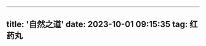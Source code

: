 
---
title: '自然之道'
date: 2023-10-01 09:15:35
tag: 红药丸
---

<div id="aplayer"></div>

<script>
const ap = new APlayer({
    container: document.getElementById('aplayer'),
    audio: [
        {
            name: '001-实战解析第1集：对待不同目标的攻击性校准.mp3',
            artist: '艺术家',
            url: 'https://cdn.nidhogg-110.cn/music/%E8%87%AA%E7%84%B6%E4%B9%8B%E9%81%93/001-%E5%AE%9E%E6%88%98%E8%A7%A3%E6%9E%90%E7%AC%AC1%E9%9B%86%EF%BC%9A%E5%AF%B9%E5%BE%85%E4%B8%8D%E5%90%8C%E7%9B%AE%E6%A0%87%E7%9A%84%E6%94%BB%E5%87%BB%E6%80%A7%E6%A0%A1%E5%87%86.mp3',
            cover: 'http://cdn.nidhogg-110.cn/typora/channels4_profile.jpg'
        }, 
        {
            name: '002-实战解析第2集：让高冷女人主动邀约聊天框架.mp3',
            artist: '艺术家',
            url: 'https://cdn.nidhogg-110.cn/music/%E8%87%AA%E7%84%B6%E4%B9%8B%E9%81%93/002-%E5%AE%9E%E6%88%98%E8%A7%A3%E6%9E%90%E7%AC%AC2%E9%9B%86%EF%BC%9A%E8%AE%A9%E9%AB%98%E5%86%B7%E5%A5%B3%E4%BA%BA%E4%B8%BB%E5%8A%A8%E9%82%80%E7%BA%A6%E8%81%8A%E5%A4%A9%E6%A1%86%E6%9E%B6.mp3',
            cover: 'http://cdn.nidhogg-110.cn/typora/channels4_profile.jpg'
        }, 
        {
            name: '003-实战解析第3集：如何打开女人感兴趣的话题.mp3',
            artist: '艺术家',
            url: 'https://cdn.nidhogg-110.cn/music/%E8%87%AA%E7%84%B6%E4%B9%8B%E9%81%93/003-%E5%AE%9E%E6%88%98%E8%A7%A3%E6%9E%90%E7%AC%AC3%E9%9B%86%EF%BC%9A%E5%A6%82%E4%BD%95%E6%89%93%E5%BC%80%E5%A5%B3%E4%BA%BA%E6%84%9F%E5%85%B4%E8%B6%A3%E7%9A%84%E8%AF%9D%E9%A2%98.mp3',
            cover: 'http://cdn.nidhogg-110.cn/typora/channels4_profile.jpg'
        }, 
        {
            name: '004-实战解析第4集：约会有结果的底层逻辑.mp3',
            artist: '艺术家',
            url: 'https://cdn.nidhogg-110.cn/music/%E8%87%AA%E7%84%B6%E4%B9%8B%E9%81%93/004-%E5%AE%9E%E6%88%98%E8%A7%A3%E6%9E%90%E7%AC%AC4%E9%9B%86%EF%BC%9A%E7%BA%A6%E4%BC%9A%E6%9C%89%E7%BB%93%E6%9E%9C%E7%9A%84%E5%BA%95%E5%B1%82%E9%80%BB%E8%BE%91.mp3',
            cover: 'http://cdn.nidhogg-110.cn/typora/channels4_profile.jpg'
        }, 
        {
            name: '005-实战解析第5集：让女人进入框架的核心力量.mp3',
            artist: '艺术家',
            url: 'https://cdn.nidhogg-110.cn/music/%E8%87%AA%E7%84%B6%E4%B9%8B%E9%81%93/005-%E5%AE%9E%E6%88%98%E8%A7%A3%E6%9E%90%E7%AC%AC5%E9%9B%86%EF%BC%9A%E8%AE%A9%E5%A5%B3%E4%BA%BA%E8%BF%9B%E5%85%A5%E6%A1%86%E6%9E%B6%E7%9A%84%E6%A0%B8%E5%BF%83%E5%8A%9B%E9%87%8F.mp3',
            cover: 'http://cdn.nidhogg-110.cn/typora/channels4_profile.jpg'
        }, 
        {
            name: '006-实战解析第6集：深析女人高冷的真正原因.mp3',
            artist: '艺术家',
            url: 'https://cdn.nidhogg-110.cn/music/%E8%87%AA%E7%84%B6%E4%B9%8B%E9%81%93/006-%E5%AE%9E%E6%88%98%E8%A7%A3%E6%9E%90%E7%AC%AC6%E9%9B%86%EF%BC%9A%E6%B7%B1%E6%9E%90%E5%A5%B3%E4%BA%BA%E9%AB%98%E5%86%B7%E7%9A%84%E7%9C%9F%E6%AD%A3%E5%8E%9F%E5%9B%A0.mp3',
            cover: 'http://cdn.nidhogg-110.cn/typora/channels4_profile.jpg'
        }, 
        {
            name: '007-实战解析第7集：在高分女人心中脱颖而出的关键点.mp3',
            artist: '艺术家',
            url: 'https://cdn.nidhogg-110.cn/music/%E8%87%AA%E7%84%B6%E4%B9%8B%E9%81%93/007-%E5%AE%9E%E6%88%98%E8%A7%A3%E6%9E%90%E7%AC%AC7%E9%9B%86%EF%BC%9A%E5%9C%A8%E9%AB%98%E5%88%86%E5%A5%B3%E4%BA%BA%E5%BF%83%E4%B8%AD%E8%84%B1%E9%A2%96%E8%80%8C%E5%87%BA%E7%9A%84%E5%85%B3%E9%94%AE%E7%82%B9.mp3',
            cover: 'http://cdn.nidhogg-110.cn/typora/channels4_profile.jpg'
        }, 
        {
            name: '008-实战解析第8集：女人向你倾诉的正确回复.mp3',
            artist: '艺术家',
            url: 'https://cdn.nidhogg-110.cn/music/%E8%87%AA%E7%84%B6%E4%B9%8B%E9%81%93/008-%E5%AE%9E%E6%88%98%E8%A7%A3%E6%9E%90%E7%AC%AC8%E9%9B%86%EF%BC%9A%E5%A5%B3%E4%BA%BA%E5%90%91%E4%BD%A0%E5%80%BE%E8%AF%89%E7%9A%84%E6%AD%A3%E7%A1%AE%E5%9B%9E%E5%A4%8D.mp3',
            cover: 'http://cdn.nidhogg-110.cn/typora/channels4_profile.jpg'
        }, 
        {
            name: '009-实战解析第9集：肢体升级中蕴含的巨大信息 十大赠品微信156066050  .mp3',
            artist: '艺术家',
            url: 'https://cdn.nidhogg-110.cn/music/%E8%87%AA%E7%84%B6%E4%B9%8B%E9%81%93/009-%E5%AE%9E%E6%88%98%E8%A7%A3%E6%9E%90%E7%AC%AC9%E9%9B%86%EF%BC%9A%E8%82%A2%E4%BD%93%E5%8D%87%E7%BA%A7%E4%B8%AD%E8%95%B4%E5%90%AB%E7%9A%84%E5%B7%A8%E5%A4%A7%E4%BF%A1%E6%81%AF%20%E5%8D%81%E5%A4%A7%E8%B5%A0%E5%93%81%E5%BE%AE%E4%BF%A1156066050%20%20.mp3',
            cover: 'http://cdn.nidhogg-110.cn/typora/channels4_profile.jpg'
        }, 
        {
            name: '010-实战解析第10集：如何保持ALPHA男收放自如的性张力.mp3',
            artist: '艺术家',
            url: 'https://cdn.nidhogg-110.cn/music/%E8%87%AA%E7%84%B6%E4%B9%8B%E9%81%93/010-%E5%AE%9E%E6%88%98%E8%A7%A3%E6%9E%90%E7%AC%AC10%E9%9B%86%EF%BC%9A%E5%A6%82%E4%BD%95%E4%BF%9D%E6%8C%81ALPHA%E7%94%B7%E6%94%B6%E6%94%BE%E8%87%AA%E5%A6%82%E7%9A%84%E6%80%A7%E5%BC%A0%E5%8A%9B.mp3',
            cover: 'http://cdn.nidhogg-110.cn/typora/channels4_profile.jpg'
        }, 
        {
            name: '011-实战解析第1集：固定目标的破冰.mp3',
            artist: '艺术家',
            url: 'https://cdn.nidhogg-110.cn/music/%E8%87%AA%E7%84%B6%E4%B9%8B%E9%81%93/011-%E5%AE%9E%E6%88%98%E8%A7%A3%E6%9E%90%E7%AC%AC1%E9%9B%86%EF%BC%9A%E5%9B%BA%E5%AE%9A%E7%9B%AE%E6%A0%87%E7%9A%84%E7%A0%B4%E5%86%B0.mp3',
            cover: 'http://cdn.nidhogg-110.cn/typora/channels4_profile.jpg'
        }, 
        {
            name: '012-实战解析第2集：搭讪的核心细节十大赠品微信156066050.mp3',
            artist: '艺术家',
            url: 'https://cdn.nidhogg-110.cn/music/%E8%87%AA%E7%84%B6%E4%B9%8B%E9%81%93/012-%E5%AE%9E%E6%88%98%E8%A7%A3%E6%9E%90%E7%AC%AC2%E9%9B%86%EF%BC%9A%E6%90%AD%E8%AE%AA%E7%9A%84%E6%A0%B8%E5%BF%83%E7%BB%86%E8%8A%82%E5%8D%81%E5%A4%A7%E8%B5%A0%E5%93%81%E5%BE%AE%E4%BF%A1156066050.mp3',
            cover: 'http://cdn.nidhogg-110.cn/typora/channels4_profile.jpg'
        }, 
        {
            name: '013-实战解析第3集：女人无法拒绝的聊天逻辑.mp3',
            artist: '艺术家',
            url: 'https://cdn.nidhogg-110.cn/music/%E8%87%AA%E7%84%B6%E4%B9%8B%E9%81%93/013-%E5%AE%9E%E6%88%98%E8%A7%A3%E6%9E%90%E7%AC%AC3%E9%9B%86%EF%BC%9A%E5%A5%B3%E4%BA%BA%E6%97%A0%E6%B3%95%E6%8B%92%E7%BB%9D%E7%9A%84%E8%81%8A%E5%A4%A9%E9%80%BB%E8%BE%91.mp3',
            cover: 'http://cdn.nidhogg-110.cn/typora/channels4_profile.jpg'
        }, 
        {
            name: '014-实战解析第4集：约会升级的进化论.mp3',
            artist: '艺术家',
            url: 'https://cdn.nidhogg-110.cn/music/%E8%87%AA%E7%84%B6%E4%B9%8B%E9%81%93/014-%E5%AE%9E%E6%88%98%E8%A7%A3%E6%9E%90%E7%AC%AC4%E9%9B%86%EF%BC%9A%E7%BA%A6%E4%BC%9A%E5%8D%87%E7%BA%A7%E7%9A%84%E8%BF%9B%E5%8C%96%E8%AE%BA.mp3',
            cover: 'http://cdn.nidhogg-110.cn/typora/channels4_profile.jpg'
        }, 
        {
            name: '015-实战解析第5集：女人真正想要的奖励.mp3',
            artist: '艺术家',
            url: 'https://cdn.nidhogg-110.cn/music/%E8%87%AA%E7%84%B6%E4%B9%8B%E9%81%93/015-%E5%AE%9E%E6%88%98%E8%A7%A3%E6%9E%90%E7%AC%AC5%E9%9B%86%EF%BC%9A%E5%A5%B3%E4%BA%BA%E7%9C%9F%E6%AD%A3%E6%83%B3%E8%A6%81%E7%9A%84%E5%A5%96%E5%8A%B1.mp3',
            cover: 'http://cdn.nidhogg-110.cn/typora/channels4_profile.jpg'
        }, 
        {
            name: '016-实战解析第6集：最强Alpha男人的赋格.mp3',
            artist: '艺术家',
            url: 'https://cdn.nidhogg-110.cn/music/%E8%87%AA%E7%84%B6%E4%B9%8B%E9%81%93/016-%E5%AE%9E%E6%88%98%E8%A7%A3%E6%9E%90%E7%AC%AC6%E9%9B%86%EF%BC%9A%E6%9C%80%E5%BC%BAAlpha%E7%94%B7%E4%BA%BA%E7%9A%84%E8%B5%8B%E6%A0%BC.mp3',
            cover: 'http://cdn.nidhogg-110.cn/typora/channels4_profile.jpg'
        }, 
        {
            name: '017-实战解析第7集：吸引高分女人的核心关键点.mp3',
            artist: '艺术家',
            url: 'https://cdn.nidhogg-110.cn/music/%E8%87%AA%E7%84%B6%E4%B9%8B%E9%81%93/017-%E5%AE%9E%E6%88%98%E8%A7%A3%E6%9E%90%E7%AC%AC7%E9%9B%86%EF%BC%9A%E5%90%B8%E5%BC%95%E9%AB%98%E5%88%86%E5%A5%B3%E4%BA%BA%E7%9A%84%E6%A0%B8%E5%BF%83%E5%85%B3%E9%94%AE%E7%82%B9.mp3',
            cover: 'http://cdn.nidhogg-110.cn/typora/channels4_profile.jpg'
        }, 
        {
            name: '018-实战解析第8集：Ryan高价值情绪表达.mp3',
            artist: '艺术家',
            url: 'https://cdn.nidhogg-110.cn/music/%E8%87%AA%E7%84%B6%E4%B9%8B%E9%81%93/018-%E5%AE%9E%E6%88%98%E8%A7%A3%E6%9E%90%E7%AC%AC8%E9%9B%86%EF%BC%9ARyan%E9%AB%98%E4%BB%B7%E5%80%BC%E6%83%85%E7%BB%AA%E8%A1%A8%E8%BE%BE.mp3',
            cover: 'http://cdn.nidhogg-110.cn/typora/channels4_profile.jpg'
        }, 
        {
            name: '019-实战解析第9集：Alpha如何培育大格局.mp3',
            artist: '艺术家',
            url: 'https://cdn.nidhogg-110.cn/music/%E8%87%AA%E7%84%B6%E4%B9%8B%E9%81%93/019-%E5%AE%9E%E6%88%98%E8%A7%A3%E6%9E%90%E7%AC%AC9%E9%9B%86%EF%BC%9AAlpha%E5%A6%82%E4%BD%95%E5%9F%B9%E8%82%B2%E5%A4%A7%E6%A0%BC%E5%B1%80.mp3',
            cover: 'http://cdn.nidhogg-110.cn/typora/channels4_profile.jpg'
        }, 
        {
            name: '020-实战解析第10集：长期与短期关系的分辨法则.mp3',
            artist: '艺术家',
            url: 'https://cdn.nidhogg-110.cn/music/%E8%87%AA%E7%84%B6%E4%B9%8B%E9%81%93/020-%E5%AE%9E%E6%88%98%E8%A7%A3%E6%9E%90%E7%AC%AC10%E9%9B%86%EF%BC%9A%E9%95%BF%E6%9C%9F%E4%B8%8E%E7%9F%AD%E6%9C%9F%E5%85%B3%E7%B3%BB%E7%9A%84%E5%88%86%E8%BE%A8%E6%B3%95%E5%88%99.mp3',
            cover: 'http://cdn.nidhogg-110.cn/typora/channels4_profile.jpg'
        }, 
        {
            name: '021-实战解析第11集：比X还亲密的肢体升级.mp3',
            artist: '艺术家',
            url: 'https://cdn.nidhogg-110.cn/music/%E8%87%AA%E7%84%B6%E4%B9%8B%E9%81%93/021-%E5%AE%9E%E6%88%98%E8%A7%A3%E6%9E%90%E7%AC%AC11%E9%9B%86%EF%BC%9A%E6%AF%94X%E8%BF%98%E4%BA%B2%E5%AF%86%E7%9A%84%E8%82%A2%E4%BD%93%E5%8D%87%E7%BA%A7.mp3',
            cover: 'http://cdn.nidhogg-110.cn/typora/channels4_profile.jpg'
        }, 
        {
            name: '022-高阶实战案例第1集：如何搭讪工作时的正妹.mp3',
            artist: '艺术家',
            url: 'https://cdn.nidhogg-110.cn/music/%E8%87%AA%E7%84%B6%E4%B9%8B%E9%81%93/022-%E9%AB%98%E9%98%B6%E5%AE%9E%E6%88%98%E6%A1%88%E4%BE%8B%E7%AC%AC1%E9%9B%86%EF%BC%9A%E5%A6%82%E4%BD%95%E6%90%AD%E8%AE%AA%E5%B7%A5%E4%BD%9C%E6%97%B6%E7%9A%84%E6%AD%A3%E5%A6%B9.mp3',
            cover: 'http://cdn.nidhogg-110.cn/typora/channels4_profile.jpg'
        }, 
        {
            name: '023-高阶实战案例第2集：不同女人差异性对待的归因.mp3',
            artist: '艺术家',
            url: 'https://cdn.nidhogg-110.cn/music/%E8%87%AA%E7%84%B6%E4%B9%8B%E9%81%93/023-%E9%AB%98%E9%98%B6%E5%AE%9E%E6%88%98%E6%A1%88%E4%BE%8B%E7%AC%AC2%E9%9B%86%EF%BC%9A%E4%B8%8D%E5%90%8C%E5%A5%B3%E4%BA%BA%E5%B7%AE%E5%BC%82%E6%80%A7%E5%AF%B9%E5%BE%85%E7%9A%84%E5%BD%92%E5%9B%A0.mp3',
            cover: 'http://cdn.nidhogg-110.cn/typora/channels4_profile.jpg'
        }, 
        {
            name: '024-高阶实战案例第3集：尊重的垂直领域.mp3',
            artist: '艺术家',
            url: 'https://cdn.nidhogg-110.cn/music/%E8%87%AA%E7%84%B6%E4%B9%8B%E9%81%93/024-%E9%AB%98%E9%98%B6%E5%AE%9E%E6%88%98%E6%A1%88%E4%BE%8B%E7%AC%AC3%E9%9B%86%EF%BC%9A%E5%B0%8A%E9%87%8D%E7%9A%84%E5%9E%82%E7%9B%B4%E9%A2%86%E5%9F%9F.mp3',
            cover: 'http://cdn.nidhogg-110.cn/typora/channels4_profile.jpg'
        }, 
        {
            name: '025-高阶实战案例第4集：为何要聚焦自己的高价值.mp3',
            artist: '艺术家',
            url: 'https://cdn.nidhogg-110.cn/music/%E8%87%AA%E7%84%B6%E4%B9%8B%E9%81%93/025-%E9%AB%98%E9%98%B6%E5%AE%9E%E6%88%98%E6%A1%88%E4%BE%8B%E7%AC%AC4%E9%9B%86%EF%BC%9A%E4%B8%BA%E4%BD%95%E8%A6%81%E8%81%9A%E7%84%A6%E8%87%AA%E5%B7%B1%E7%9A%84%E9%AB%98%E4%BB%B7%E5%80%BC.mp3',
            cover: 'http://cdn.nidhogg-110.cn/typora/channels4_profile.jpg'
        }, 
        {
            name: '026-高阶实战案例第5集：如何筛选细分长短期关系.mp3',
            artist: '艺术家',
            url: 'https://cdn.nidhogg-110.cn/music/%E8%87%AA%E7%84%B6%E4%B9%8B%E9%81%93/026-%E9%AB%98%E9%98%B6%E5%AE%9E%E6%88%98%E6%A1%88%E4%BE%8B%E7%AC%AC5%E9%9B%86%EF%BC%9A%E5%A6%82%E4%BD%95%E7%AD%9B%E9%80%89%E7%BB%86%E5%88%86%E9%95%BF%E7%9F%AD%E6%9C%9F%E5%85%B3%E7%B3%BB.mp3',
            cover: 'http://cdn.nidhogg-110.cn/typora/channels4_profile.jpg'
        }, 
        {
            name: '027-高阶实战案例第6集：忠诚和靠谱的差异化.mp3',
            artist: '艺术家',
            url: 'https://cdn.nidhogg-110.cn/music/%E8%87%AA%E7%84%B6%E4%B9%8B%E9%81%93/027-%E9%AB%98%E9%98%B6%E5%AE%9E%E6%88%98%E6%A1%88%E4%BE%8B%E7%AC%AC6%E9%9B%86%EF%BC%9A%E5%BF%A0%E8%AF%9A%E5%92%8C%E9%9D%A0%E8%B0%B1%E7%9A%84%E5%B7%AE%E5%BC%82%E5%8C%96.mp3',
            cover: 'http://cdn.nidhogg-110.cn/typora/channels4_profile.jpg'
        }, 
        {
            name: '028-高阶实战案例第7集：性格价值输出的影响力.mp3',
            artist: '艺术家',
            url: 'https://cdn.nidhogg-110.cn/music/%E8%87%AA%E7%84%B6%E4%B9%8B%E9%81%93/028-%E9%AB%98%E9%98%B6%E5%AE%9E%E6%88%98%E6%A1%88%E4%BE%8B%E7%AC%AC7%E9%9B%86%EF%BC%9A%E6%80%A7%E6%A0%BC%E4%BB%B7%E5%80%BC%E8%BE%93%E5%87%BA%E7%9A%84%E5%BD%B1%E5%93%8D%E5%8A%9B.mp3',
            cover: 'http://cdn.nidhogg-110.cn/typora/channels4_profile.jpg'
        }, 
        {
            name: '029-高阶实战案例第8集：如何正确拉动女人的性张力.mp3',
            artist: '艺术家',
            url: 'https://cdn.nidhogg-110.cn/music/%E8%87%AA%E7%84%B6%E4%B9%8B%E9%81%93/029-%E9%AB%98%E9%98%B6%E5%AE%9E%E6%88%98%E6%A1%88%E4%BE%8B%E7%AC%AC8%E9%9B%86%EF%BC%9A%E5%A6%82%E4%BD%95%E6%AD%A3%E7%A1%AE%E6%8B%89%E5%8A%A8%E5%A5%B3%E4%BA%BA%E7%9A%84%E6%80%A7%E5%BC%A0%E5%8A%9B.mp3',
            cover: 'http://cdn.nidhogg-110.cn/typora/channels4_profile.jpg'
        }, 
        {
            name: '030-高阶实战案例第9集：低阶技巧和套路的危害性.mp3',
            artist: '艺术家',
            url: 'https://cdn.nidhogg-110.cn/music/%E8%87%AA%E7%84%B6%E4%B9%8B%E9%81%93/030-%E9%AB%98%E9%98%B6%E5%AE%9E%E6%88%98%E6%A1%88%E4%BE%8B%E7%AC%AC9%E9%9B%86%EF%BC%9A%E4%BD%8E%E9%98%B6%E6%8A%80%E5%B7%A7%E5%92%8C%E5%A5%97%E8%B7%AF%E7%9A%84%E5%8D%B1%E5%AE%B3%E6%80%A7.mp3',
            cover: 'http://cdn.nidhogg-110.cn/typora/channels4_profile.jpg'
        }, 
        {
            name: '031-高阶实战案例第10集：复盘顶尖自然流的底层逻辑.mp3',
            artist: '艺术家',
            url: 'https://cdn.nidhogg-110.cn/music/%E8%87%AA%E7%84%B6%E4%B9%8B%E9%81%93/031-%E9%AB%98%E9%98%B6%E5%AE%9E%E6%88%98%E6%A1%88%E4%BE%8B%E7%AC%AC10%E9%9B%86%EF%BC%9A%E5%A4%8D%E7%9B%98%E9%A1%B6%E5%B0%96%E8%87%AA%E7%84%B6%E6%B5%81%E7%9A%84%E5%BA%95%E5%B1%82%E9%80%BB%E8%BE%91.mp3',
            cover: 'http://cdn.nidhogg-110.cn/typora/channels4_profile.jpg'
        }, 
        {
            name: '032-高阶实战案例第1集：搭讪时如何做到精细化.mp3',
            artist: '艺术家',
            url: 'https://cdn.nidhogg-110.cn/music/%E8%87%AA%E7%84%B6%E4%B9%8B%E9%81%93/032-%E9%AB%98%E9%98%B6%E5%AE%9E%E6%88%98%E6%A1%88%E4%BE%8B%E7%AC%AC1%E9%9B%86%EF%BC%9A%E6%90%AD%E8%AE%AA%E6%97%B6%E5%A6%82%E4%BD%95%E5%81%9A%E5%88%B0%E7%B2%BE%E7%BB%86%E5%8C%96.mp3',
            cover: 'http://cdn.nidhogg-110.cn/typora/channels4_profile.jpg'
        }, 
        {
            name: '033-高阶实战案例第2集：女人体验感的来源.mp3',
            artist: '艺术家',
            url: 'https://cdn.nidhogg-110.cn/music/%E8%87%AA%E7%84%B6%E4%B9%8B%E9%81%93/033-%E9%AB%98%E9%98%B6%E5%AE%9E%E6%88%98%E6%A1%88%E4%BE%8B%E7%AC%AC2%E9%9B%86%EF%BC%9A%E5%A5%B3%E4%BA%BA%E4%BD%93%E9%AA%8C%E6%84%9F%E7%9A%84%E6%9D%A5%E6%BA%90.mp3',
            cover: 'http://cdn.nidhogg-110.cn/typora/channels4_profile.jpg'
        }, 
        {
            name: '034-高阶实战案例第3集：平衡长短期属性的组合拳.mp3',
            artist: '艺术家',
            url: 'https://cdn.nidhogg-110.cn/music/%E8%87%AA%E7%84%B6%E4%B9%8B%E9%81%93/034-%E9%AB%98%E9%98%B6%E5%AE%9E%E6%88%98%E6%A1%88%E4%BE%8B%E7%AC%AC3%E9%9B%86%EF%BC%9A%E5%B9%B3%E8%A1%A1%E9%95%BF%E7%9F%AD%E6%9C%9F%E5%B1%9E%E6%80%A7%E7%9A%84%E7%BB%84%E5%90%88%E6%8B%B3.mp3',
            cover: 'http://cdn.nidhogg-110.cn/typora/channels4_profile.jpg'
        }, 
        {
            name: '035-高阶实战案例第4集：Alpha男如何保持一致性.mp3',
            artist: '艺术家',
            url: 'https://cdn.nidhogg-110.cn/music/%E8%87%AA%E7%84%B6%E4%B9%8B%E9%81%93/035-%E9%AB%98%E9%98%B6%E5%AE%9E%E6%88%98%E6%A1%88%E4%BE%8B%E7%AC%AC4%E9%9B%86%EF%BC%9AAlpha%E7%94%B7%E5%A6%82%E4%BD%95%E4%BF%9D%E6%8C%81%E4%B8%80%E8%87%B4%E6%80%A7.mp3',
            cover: 'http://cdn.nidhogg-110.cn/typora/channels4_profile.jpg'
        }, 
        {
            name: '036-高阶实战案例第5集：如何带领女人进入game状态.mp3',
            artist: '艺术家',
            url: 'https://cdn.nidhogg-110.cn/music/%E8%87%AA%E7%84%B6%E4%B9%8B%E9%81%93/036-%E9%AB%98%E9%98%B6%E5%AE%9E%E6%88%98%E6%A1%88%E4%BE%8B%E7%AC%AC5%E9%9B%86%EF%BC%9A%E5%A6%82%E4%BD%95%E5%B8%A6%E9%A2%86%E5%A5%B3%E4%BA%BA%E8%BF%9B%E5%85%A5game%E7%8A%B6%E6%80%81.mp3',
            cover: 'http://cdn.nidhogg-110.cn/typora/channels4_profile.jpg'
        }, 
        {
            name: '037-高阶实战案例第6集：如何唤醒自我价值.mp3',
            artist: '艺术家',
            url: 'https://cdn.nidhogg-110.cn/music/%E8%87%AA%E7%84%B6%E4%B9%8B%E9%81%93/037-%E9%AB%98%E9%98%B6%E5%AE%9E%E6%88%98%E6%A1%88%E4%BE%8B%E7%AC%AC6%E9%9B%86%EF%BC%9A%E5%A6%82%E4%BD%95%E5%94%A4%E9%86%92%E8%87%AA%E6%88%91%E4%BB%B7%E5%80%BC.mp3',
            cover: 'http://cdn.nidhogg-110.cn/typora/channels4_profile.jpg'
        }, 
        {
            name: '038-高阶实战案例第7集：深度吸引力如何加持.mp3',
            artist: '艺术家',
            url: 'https://cdn.nidhogg-110.cn/music/%E8%87%AA%E7%84%B6%E4%B9%8B%E9%81%93/038-%E9%AB%98%E9%98%B6%E5%AE%9E%E6%88%98%E6%A1%88%E4%BE%8B%E7%AC%AC7%E9%9B%86%EF%BC%9A%E6%B7%B1%E5%BA%A6%E5%90%B8%E5%BC%95%E5%8A%9B%E5%A6%82%E4%BD%95%E5%8A%A0%E6%8C%81.mp3',
            cover: 'http://cdn.nidhogg-110.cn/typora/channels4_profile.jpg'
        }, 
        {
            name: '039-高阶实战案例第8集：如何触碰自己的内在感受.mp3',
            artist: '艺术家',
            url: 'https://cdn.nidhogg-110.cn/music/%E8%87%AA%E7%84%B6%E4%B9%8B%E9%81%93/039-%E9%AB%98%E9%98%B6%E5%AE%9E%E6%88%98%E6%A1%88%E4%BE%8B%E7%AC%AC8%E9%9B%86%EF%BC%9A%E5%A6%82%E4%BD%95%E8%A7%A6%E7%A2%B0%E8%87%AA%E5%B7%B1%E7%9A%84%E5%86%85%E5%9C%A8%E6%84%9F%E5%8F%97.mp3',
            cover: 'http://cdn.nidhogg-110.cn/typora/channels4_profile.jpg'
        }, 
        {
            name: '040-高阶实战案例第9集：瞬间约会的差异性.mp3',
            artist: '艺术家',
            url: 'https://cdn.nidhogg-110.cn/music/%E8%87%AA%E7%84%B6%E4%B9%8B%E9%81%93/040-%E9%AB%98%E9%98%B6%E5%AE%9E%E6%88%98%E6%A1%88%E4%BE%8B%E7%AC%AC9%E9%9B%86%EF%BC%9A%E7%9E%AC%E9%97%B4%E7%BA%A6%E4%BC%9A%E7%9A%84%E5%B7%AE%E5%BC%82%E6%80%A7.mp3',
            cover: 'http://cdn.nidhogg-110.cn/typora/channels4_profile.jpg'
        }, 
        {
            name: '041-高阶实战案例第10集：约会转场的点线面.mp3',
            artist: '艺术家',
            url: 'https://cdn.nidhogg-110.cn/music/%E8%87%AA%E7%84%B6%E4%B9%8B%E9%81%93/041-%E9%AB%98%E9%98%B6%E5%AE%9E%E6%88%98%E6%A1%88%E4%BE%8B%E7%AC%AC10%E9%9B%86%EF%BC%9A%E7%BA%A6%E4%BC%9A%E8%BD%AC%E5%9C%BA%E7%9A%84%E7%82%B9%E7%BA%BF%E9%9D%A2.mp3',
            cover: 'http://cdn.nidhogg-110.cn/typora/channels4_profile.jpg'
        }, 
        {
            name: '042-顶尖实战案例第1集：扭转错误搭讪的方法.mp3',
            artist: '艺术家',
            url: 'https://cdn.nidhogg-110.cn/music/%E8%87%AA%E7%84%B6%E4%B9%8B%E9%81%93/042-%E9%A1%B6%E5%B0%96%E5%AE%9E%E6%88%98%E6%A1%88%E4%BE%8B%E7%AC%AC1%E9%9B%86%EF%BC%9A%E6%89%AD%E8%BD%AC%E9%94%99%E8%AF%AF%E6%90%AD%E8%AE%AA%E7%9A%84%E6%96%B9%E6%B3%95.mp3',
            cover: 'http://cdn.nidhogg-110.cn/typora/channels4_profile.jpg'
        }, 
        {
            name: '043-顶尖实战案例第2集：废物测试的优先解法.mp3',
            artist: '艺术家',
            url: 'https://cdn.nidhogg-110.cn/music/%E8%87%AA%E7%84%B6%E4%B9%8B%E9%81%93/043-%E9%A1%B6%E5%B0%96%E5%AE%9E%E6%88%98%E6%A1%88%E4%BE%8B%E7%AC%AC2%E9%9B%86%EF%BC%9A%E5%BA%9F%E7%89%A9%E6%B5%8B%E8%AF%95%E7%9A%84%E4%BC%98%E5%85%88%E8%A7%A3%E6%B3%95.mp3',
            cover: 'http://cdn.nidhogg-110.cn/typora/channels4_profile.jpg'
        }, 
        {
            name: '044-顶尖实战案例第3集：为何吸引力大于财富.mp3',
            artist: '艺术家',
            url: 'https://cdn.nidhogg-110.cn/music/%E8%87%AA%E7%84%B6%E4%B9%8B%E9%81%93/044-%E9%A1%B6%E5%B0%96%E5%AE%9E%E6%88%98%E6%A1%88%E4%BE%8B%E7%AC%AC3%E9%9B%86%EF%BC%9A%E4%B8%BA%E4%BD%95%E5%90%B8%E5%BC%95%E5%8A%9B%E5%A4%A7%E4%BA%8E%E8%B4%A2%E5%AF%8C.mp3',
            cover: 'http://cdn.nidhogg-110.cn/typora/channels4_profile.jpg'
        }, 
        {
            name: '045-顶尖实战案例第4集：高手聊天中的推拉技巧.mp3',
            artist: '艺术家',
            url: 'https://cdn.nidhogg-110.cn/music/%E8%87%AA%E7%84%B6%E4%B9%8B%E9%81%93/045-%E9%A1%B6%E5%B0%96%E5%AE%9E%E6%88%98%E6%A1%88%E4%BE%8B%E7%AC%AC4%E9%9B%86%EF%BC%9A%E9%AB%98%E6%89%8B%E8%81%8A%E5%A4%A9%E4%B8%AD%E7%9A%84%E6%8E%A8%E6%8B%89%E6%8A%80%E5%B7%A7.mp3',
            cover: 'http://cdn.nidhogg-110.cn/typora/channels4_profile.jpg'
        }, 
        {
            name: '046-顶尖实战案例第5集：如何筛选高分女人的窗口.mp3',
            artist: '艺术家',
            url: 'https://cdn.nidhogg-110.cn/music/%E8%87%AA%E7%84%B6%E4%B9%8B%E9%81%93/046-%E9%A1%B6%E5%B0%96%E5%AE%9E%E6%88%98%E6%A1%88%E4%BE%8B%E7%AC%AC5%E9%9B%86%EF%BC%9A%E5%A6%82%E4%BD%95%E7%AD%9B%E9%80%89%E9%AB%98%E5%88%86%E5%A5%B3%E4%BA%BA%E7%9A%84%E7%AA%97%E5%8F%A3.mp3',
            cover: 'http://cdn.nidhogg-110.cn/typora/channels4_profile.jpg'
        }, 
        {
            name: '047-顶尖实战案例第6集：高质量女人的激将法.mp3',
            artist: '艺术家',
            url: 'https://cdn.nidhogg-110.cn/music/%E8%87%AA%E7%84%B6%E4%B9%8B%E9%81%93/047-%E9%A1%B6%E5%B0%96%E5%AE%9E%E6%88%98%E6%A1%88%E4%BE%8B%E7%AC%AC6%E9%9B%86%EF%BC%9A%E9%AB%98%E8%B4%A8%E9%87%8F%E5%A5%B3%E4%BA%BA%E7%9A%84%E6%BF%80%E5%B0%86%E6%B3%95.mp3',
            cover: 'http://cdn.nidhogg-110.cn/typora/channels4_profile.jpg'
        }, 
        {
            name: '048-顶尖实战案例第7集：约会中的打太极模式.mp3',
            artist: '艺术家',
            url: 'https://cdn.nidhogg-110.cn/music/%E8%87%AA%E7%84%B6%E4%B9%8B%E9%81%93/048-%E9%A1%B6%E5%B0%96%E5%AE%9E%E6%88%98%E6%A1%88%E4%BE%8B%E7%AC%AC7%E9%9B%86%EF%BC%9A%E7%BA%A6%E4%BC%9A%E4%B8%AD%E7%9A%84%E6%89%93%E5%A4%AA%E6%9E%81%E6%A8%A1%E5%BC%8F.mp3',
            cover: 'http://cdn.nidhogg-110.cn/typora/channels4_profile.jpg'
        }, 
        {
            name: '049-顶尖实战案例第8集：高分女人原则背后的秘密十大赠品微信156066050.mp3',
            artist: '艺术家',
            url: 'https://cdn.nidhogg-110.cn/music/%E8%87%AA%E7%84%B6%E4%B9%8B%E9%81%93/049-%E9%A1%B6%E5%B0%96%E5%AE%9E%E6%88%98%E6%A1%88%E4%BE%8B%E7%AC%AC8%E9%9B%86%EF%BC%9A%E9%AB%98%E5%88%86%E5%A5%B3%E4%BA%BA%E5%8E%9F%E5%88%99%E8%83%8C%E5%90%8E%E7%9A%84%E7%A7%98%E5%AF%86%E5%8D%81%E5%A4%A7%E8%B5%A0%E5%93%81%E5%BE%AE%E4%BF%A1156066050.mp3',
            cover: 'http://cdn.nidhogg-110.cn/typora/channels4_profile.jpg'
        }, 
        {
            name: '050-顶尖实战案例第9集：解析RYAN约会成功的核心思想和智慧.mp3',
            artist: '艺术家',
            url: 'https://cdn.nidhogg-110.cn/music/%E8%87%AA%E7%84%B6%E4%B9%8B%E9%81%93/050-%E9%A1%B6%E5%B0%96%E5%AE%9E%E6%88%98%E6%A1%88%E4%BE%8B%E7%AC%AC9%E9%9B%86%EF%BC%9A%E8%A7%A3%E6%9E%90RYAN%E7%BA%A6%E4%BC%9A%E6%88%90%E5%8A%9F%E7%9A%84%E6%A0%B8%E5%BF%83%E6%80%9D%E6%83%B3%E5%92%8C%E6%99%BA%E6%85%A7.mp3',
            cover: 'http://cdn.nidhogg-110.cn/typora/channels4_profile.jpg'
        }, 
        {
            name: '051-顶尖实战案例第10集：约会究竟可以给你带来什么.mp3',
            artist: '艺术家',
            url: 'https://cdn.nidhogg-110.cn/music/%E8%87%AA%E7%84%B6%E4%B9%8B%E9%81%93/051-%E9%A1%B6%E5%B0%96%E5%AE%9E%E6%88%98%E6%A1%88%E4%BE%8B%E7%AC%AC10%E9%9B%86%EF%BC%9A%E7%BA%A6%E4%BC%9A%E7%A9%B6%E7%AB%9F%E5%8F%AF%E4%BB%A5%E7%BB%99%E4%BD%A0%E5%B8%A6%E6%9D%A5%E4%BB%80%E4%B9%88.mp3',
            cover: 'http://cdn.nidhogg-110.cn/typora/channels4_profile.jpg'
        }, 
        {
            name: '052-顶尖实战案例第11集：高手是如何给予可得性的核心方法.mp3',
            artist: '艺术家',
            url: 'https://cdn.nidhogg-110.cn/music/%E8%87%AA%E7%84%B6%E4%B9%8B%E9%81%93/052-%E9%A1%B6%E5%B0%96%E5%AE%9E%E6%88%98%E6%A1%88%E4%BE%8B%E7%AC%AC11%E9%9B%86%EF%BC%9A%E9%AB%98%E6%89%8B%E6%98%AF%E5%A6%82%E4%BD%95%E7%BB%99%E4%BA%88%E5%8F%AF%E5%BE%97%E6%80%A7%E7%9A%84%E6%A0%B8%E5%BF%83%E6%96%B9%E6%B3%95.mp3',
            cover: 'http://cdn.nidhogg-110.cn/typora/channels4_profile.jpg'
        }, 
        {
            name: '053-顶尖实战案例第12集：约会时如何给到深度吸引力.mp3',
            artist: '艺术家',
            url: 'https://cdn.nidhogg-110.cn/music/%E8%87%AA%E7%84%B6%E4%B9%8B%E9%81%93/053-%E9%A1%B6%E5%B0%96%E5%AE%9E%E6%88%98%E6%A1%88%E4%BE%8B%E7%AC%AC12%E9%9B%86%EF%BC%9A%E7%BA%A6%E4%BC%9A%E6%97%B6%E5%A6%82%E4%BD%95%E7%BB%99%E5%88%B0%E6%B7%B1%E5%BA%A6%E5%90%B8%E5%BC%95%E5%8A%9B.mp3',
            cover: 'http://cdn.nidhogg-110.cn/typora/channels4_profile.jpg'
        }, 
        {
            name: '054-顶尖实战案例第13集：如何用故事展示框架.mp3',
            artist: '艺术家',
            url: 'https://cdn.nidhogg-110.cn/music/%E8%87%AA%E7%84%B6%E4%B9%8B%E9%81%93/054-%E9%A1%B6%E5%B0%96%E5%AE%9E%E6%88%98%E6%A1%88%E4%BE%8B%E7%AC%AC13%E9%9B%86%EF%BC%9A%E5%A6%82%E4%BD%95%E7%94%A8%E6%95%85%E4%BA%8B%E5%B1%95%E7%A4%BA%E6%A1%86%E6%9E%B6.mp3',
            cover: 'http://cdn.nidhogg-110.cn/typora/channels4_profile.jpg'
        }, 
        {
            name: '055-顶尖实战案例第14集：财富和人格魅力的差异性.mp3',
            artist: '艺术家',
            url: 'https://cdn.nidhogg-110.cn/music/%E8%87%AA%E7%84%B6%E4%B9%8B%E9%81%93/055-%E9%A1%B6%E5%B0%96%E5%AE%9E%E6%88%98%E6%A1%88%E4%BE%8B%E7%AC%AC14%E9%9B%86%EF%BC%9A%E8%B4%A2%E5%AF%8C%E5%92%8C%E4%BA%BA%E6%A0%BC%E9%AD%85%E5%8A%9B%E7%9A%84%E5%B7%AE%E5%BC%82%E6%80%A7.mp3',
            cover: 'http://cdn.nidhogg-110.cn/typora/channels4_profile.jpg'
        }, 
        {
            name: '056-顶尖实战案例第15集：细节决定成败.mp3',
            artist: '艺术家',
            url: 'https://cdn.nidhogg-110.cn/music/%E8%87%AA%E7%84%B6%E4%B9%8B%E9%81%93/056-%E9%A1%B6%E5%B0%96%E5%AE%9E%E6%88%98%E6%A1%88%E4%BE%8B%E7%AC%AC15%E9%9B%86%EF%BC%9A%E7%BB%86%E8%8A%82%E5%86%B3%E5%AE%9A%E6%88%90%E8%B4%A5.mp3',
            cover: 'http://cdn.nidhogg-110.cn/typora/channels4_profile.jpg'
        }, 
        {
            name: '057-顶尖实战案例第1集：高手搭讪时的状态.mp3',
            artist: '艺术家',
            url: 'https://cdn.nidhogg-110.cn/music/%E8%87%AA%E7%84%B6%E4%B9%8B%E9%81%93/057-%E9%A1%B6%E5%B0%96%E5%AE%9E%E6%88%98%E6%A1%88%E4%BE%8B%E7%AC%AC1%E9%9B%86%EF%BC%9A%E9%AB%98%E6%89%8B%E6%90%AD%E8%AE%AA%E6%97%B6%E7%9A%84%E7%8A%B6%E6%80%81.mp3',
            cover: 'http://cdn.nidhogg-110.cn/typora/channels4_profile.jpg'
        }, 
        {
            name: '058-顶尖实战案例第2集：高手聊天中的抽离透传.mp3',
            artist: '艺术家',
            url: 'https://cdn.nidhogg-110.cn/music/%E8%87%AA%E7%84%B6%E4%B9%8B%E9%81%93/058-%E9%A1%B6%E5%B0%96%E5%AE%9E%E6%88%98%E6%A1%88%E4%BE%8B%E7%AC%AC2%E9%9B%86%EF%BC%9A%E9%AB%98%E6%89%8B%E8%81%8A%E5%A4%A9%E4%B8%AD%E7%9A%84%E6%8A%BD%E7%A6%BB%E9%80%8F%E4%BC%A0.mp3',
            cover: 'http://cdn.nidhogg-110.cn/typora/channels4_profile.jpg'
        }, 
        {
            name: '059-顶尖实战案例第3集：高手肢体触碰的结果导向.mp3',
            artist: '艺术家',
            url: 'https://cdn.nidhogg-110.cn/music/%E8%87%AA%E7%84%B6%E4%B9%8B%E9%81%93/059-%E9%A1%B6%E5%B0%96%E5%AE%9E%E6%88%98%E6%A1%88%E4%BE%8B%E7%AC%AC3%E9%9B%86%EF%BC%9A%E9%AB%98%E6%89%8B%E8%82%A2%E4%BD%93%E8%A7%A6%E7%A2%B0%E7%9A%84%E7%BB%93%E6%9E%9C%E5%AF%BC%E5%90%91.mp3',
            cover: 'http://cdn.nidhogg-110.cn/typora/channels4_profile.jpg'
        }, 
        {
            name: '060-顶尖实战案例第4集：高手推拉赋格的核心技巧.mp3',
            artist: '艺术家',
            url: 'https://cdn.nidhogg-110.cn/music/%E8%87%AA%E7%84%B6%E4%B9%8B%E9%81%93/060-%E9%A1%B6%E5%B0%96%E5%AE%9E%E6%88%98%E6%A1%88%E4%BE%8B%E7%AC%AC4%E9%9B%86%EF%BC%9A%E9%AB%98%E6%89%8B%E6%8E%A8%E6%8B%89%E8%B5%8B%E6%A0%BC%E7%9A%84%E6%A0%B8%E5%BF%83%E6%8A%80%E5%B7%A7.mp3',
            cover: 'http://cdn.nidhogg-110.cn/typora/channels4_profile.jpg'
        }, 
        {
            name: '061-顶尖实战案例第5集：真实自然的引爆点.mp3',
            artist: '艺术家',
            url: 'https://cdn.nidhogg-110.cn/music/%E8%87%AA%E7%84%B6%E4%B9%8B%E9%81%93/061-%E9%A1%B6%E5%B0%96%E5%AE%9E%E6%88%98%E6%A1%88%E4%BE%8B%E7%AC%AC5%E9%9B%86%EF%BC%9A%E7%9C%9F%E5%AE%9E%E8%87%AA%E7%84%B6%E7%9A%84%E5%BC%95%E7%88%86%E7%82%B9.mp3',
            cover: 'http://cdn.nidhogg-110.cn/typora/channels4_profile.jpg'
        }, 
        {
            name: '062-顶尖实战案例第6集：高手是如何细微进攻升级的.mp3',
            artist: '艺术家',
            url: 'https://cdn.nidhogg-110.cn/music/%E8%87%AA%E7%84%B6%E4%B9%8B%E9%81%93/062-%E9%A1%B6%E5%B0%96%E5%AE%9E%E6%88%98%E6%A1%88%E4%BE%8B%E7%AC%AC6%E9%9B%86%EF%BC%9A%E9%AB%98%E6%89%8B%E6%98%AF%E5%A6%82%E4%BD%95%E7%BB%86%E5%BE%AE%E8%BF%9B%E6%94%BB%E5%8D%87%E7%BA%A7%E7%9A%84.mp3',
            cover: 'http://cdn.nidhogg-110.cn/typora/channels4_profile.jpg'
        }, 
        {
            name: '063-顶尖实战案例第7集：高手主动引导的底层逻辑   十大赠品微信156066050 .mp3',
            artist: '艺术家',
            url: 'https://cdn.nidhogg-110.cn/music/%E8%87%AA%E7%84%B6%E4%B9%8B%E9%81%93/063-%E9%A1%B6%E5%B0%96%E5%AE%9E%E6%88%98%E6%A1%88%E4%BE%8B%E7%AC%AC7%E9%9B%86%EF%BC%9A%E9%AB%98%E6%89%8B%E4%B8%BB%E5%8A%A8%E5%BC%95%E5%AF%BC%E7%9A%84%E5%BA%95%E5%B1%82%E9%80%BB%E8%BE%91%20%20%20%E5%8D%81%E5%A4%A7%E8%B5%A0%E5%93%81%E5%BE%AE%E4%BF%A1156066050%20.mp3',
            cover: 'http://cdn.nidhogg-110.cn/typora/channels4_profile.jpg'
        }]
});
</script>
